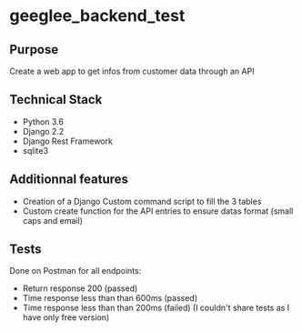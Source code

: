 # geeglee_backend_test

## Purpose

Create a web app to get infos from customer data through an API

## Technical Stack

- Python 3.6
- Django 2.2
- Django Rest Framework
- sqlite3

## Additionnal features
- Creation of a Django Custom command script to fill the 3 tables
- Custom create function for the API entries to ensure datas format (small caps and email)

## Tests
Done on Postman for all endpoints:
- Return response 200 (passed)
- Time response less than than 600ms (passed)
- Time response less than than 200ms (failed)
(I couldn't share tests as I have only free version)
